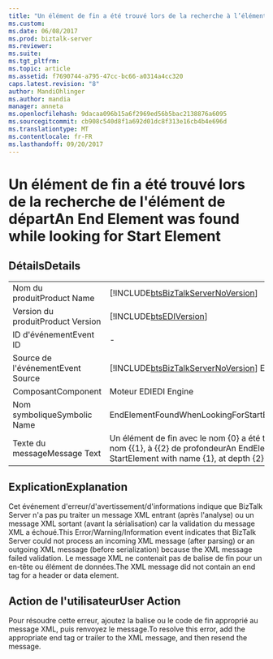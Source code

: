 ```yaml
---
title: "Un élément de fin a été trouvé lors de la recherche à l’élément de départ | Documents Microsoft"
ms.custom: 
ms.date: 06/08/2017
ms.prod: biztalk-server
ms.reviewer: 
ms.suite: 
ms.tgt_pltfrm: 
ms.topic: article
ms.assetid: f7690744-a795-47cc-bc66-a0314a4cc320
caps.latest.revision: "8"
author: MandiOhlinger
ms.author: mandia
manager: anneta
ms.openlocfilehash: 9dacaa096b15a6f2969ed56b5bac2138876a6095
ms.sourcegitcommit: cb908c540d8f1a692d01dc8f313e16cb4b4e696d
ms.translationtype: MT
ms.contentlocale: fr-FR
ms.lasthandoff: 09/20/2017
---
```

# <a name="an-end-element-was-found-while-looking-for-start-element"></a><span data-ttu-id="39700-102">Un élément de fin a été trouvé lors de la recherche de l'élément de départ</span><span class="sxs-lookup"><span data-stu-id="39700-102">An End Element was found while looking for Start Element</span></span>
## <a name="details"></a><span data-ttu-id="39700-103">Détails</span><span class="sxs-lookup"><span data-stu-id="39700-103">Details</span></span>  
  
|||  
|-|-|  
|<span data-ttu-id="39700-104">Nom du produit</span><span class="sxs-lookup"><span data-stu-id="39700-104">Product Name</span></span>|[!INCLUDE[btsBizTalkServerNoVersion](../includes/btsbiztalkservernoversion-md.md)]|  
|<span data-ttu-id="39700-105">Version du produit</span><span class="sxs-lookup"><span data-stu-id="39700-105">Product Version</span></span>|[!INCLUDE[btsEDIVersion](../includes/btsediversion-md.md)]|  
|<span data-ttu-id="39700-106">ID d'événement</span><span class="sxs-lookup"><span data-stu-id="39700-106">Event ID</span></span>|-|  
|<span data-ttu-id="39700-107">Source de l'événement</span><span class="sxs-lookup"><span data-stu-id="39700-107">Event Source</span></span>|[!INCLUDE[btsBizTalkServerNoVersion](../includes/btsbiztalkservernoversion-md.md)]<span data-ttu-id="39700-108"> EDI</span><span class="sxs-lookup"><span data-stu-id="39700-108"> EDI</span></span>|  
|<span data-ttu-id="39700-109">Composant</span><span class="sxs-lookup"><span data-stu-id="39700-109">Component</span></span>|<span data-ttu-id="39700-110">Moteur EDI</span><span class="sxs-lookup"><span data-stu-id="39700-110">EDI Engine</span></span>|  
|<span data-ttu-id="39700-111">Nom symbolique</span><span class="sxs-lookup"><span data-stu-id="39700-111">Symbolic Name</span></span>|<span data-ttu-id="39700-112">EndElementFoundWhenLookingForStartElement</span><span class="sxs-lookup"><span data-stu-id="39700-112">EndElementFoundWhenLookingForStartElement</span></span>|  
|<span data-ttu-id="39700-113">Texte du message</span><span class="sxs-lookup"><span data-stu-id="39700-113">Message Text</span></span>|<span data-ttu-id="39700-114">Un élément de fin avec le nom {0} a été trouvé, lors de la recherche de départ possédant avec nom {{1}, à {{2} de profondeur</span><span class="sxs-lookup"><span data-stu-id="39700-114">An EndElement with name {0} was found, while looking for StartElement with name {1}, at depth {2}</span></span>|  
  
## <a name="explanation"></a><span data-ttu-id="39700-115">Explication</span><span class="sxs-lookup"><span data-stu-id="39700-115">Explanation</span></span>  
 <span data-ttu-id="39700-116">Cet événement d'erreur/d'avertissement/d'informations indique que BizTalk Server n'a pas pu traiter un message XML entrant (après l'analyse) ou un message XML sortant (avant la sérialisation) car la validation du message XML a échoué.</span><span class="sxs-lookup"><span data-stu-id="39700-116">This Error/Warning/Information event indicates that BizTalk Server could not process an incoming XML message (after parsing) or an outgoing XML message (before serialization) because the XML message failed validation.</span></span> <span data-ttu-id="39700-117">Le message XML ne contenait pas de balise de fin pour un en-tête ou élément de données.</span><span class="sxs-lookup"><span data-stu-id="39700-117">The XML message did not contain an end tag for a header or data element.</span></span>  
  
## <a name="user-action"></a><span data-ttu-id="39700-118">Action de l'utilisateur</span><span class="sxs-lookup"><span data-stu-id="39700-118">User Action</span></span>  
 <span data-ttu-id="39700-119">Pour résoudre cette erreur, ajoutez la balise ou le code de fin approprié au message XML, puis renvoyez le message.</span><span class="sxs-lookup"><span data-stu-id="39700-119">To resolve this error, add the appropriate end tag or trailer to the XML message, and then resend the message.</span></span>